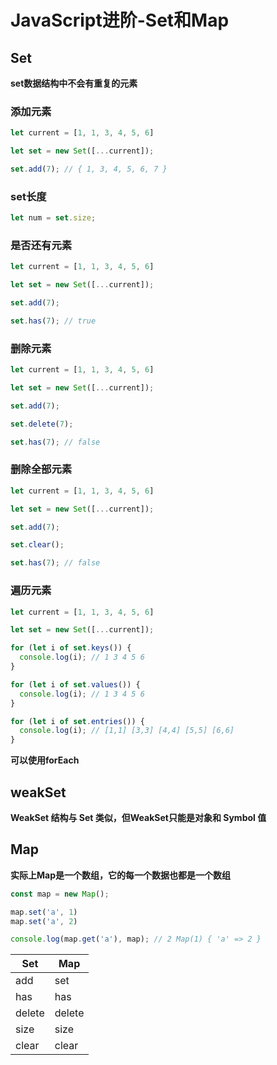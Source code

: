 # JavaScript进阶-Set和Map

## Set

**set数据结构中不会有重复的元素**

### 添加元素

```javascript
let current = [1, 1, 3, 4, 5, 6]

let set = new Set([...current]);

set.add(7); // { 1, 3, 4, 5, 6, 7 }
```

### set长度

```javascript
let num = set.size;
```

### 是否还有元素

```javascript
let current = [1, 1, 3, 4, 5, 6]

let set = new Set([...current]);

set.add(7);

set.has(7); // true
```

### 删除元素

```javascript
let current = [1, 1, 3, 4, 5, 6]

let set = new Set([...current]);

set.add(7);

set.delete(7);

set.has(7); // false
```

### 删除全部元素

```javascript
let current = [1, 1, 3, 4, 5, 6]

let set = new Set([...current]);

set.add(7);

set.clear();

set.has(7); // false
```

### 遍历元素

```javascript
let current = [1, 1, 3, 4, 5, 6]

let set = new Set([...current]);

for (let i of set.keys()) {
  console.log(i); // 1 3 4 5 6
}

for (let i of set.values()) {
  console.log(i); // 1 3 4 5 6
}

for (let i of set.entries()) {
  console.log(i); // [1,1] [3,3] [4,4] [5,5] [6,6]
}
```

**可以使用forEach**

## weakSet

**WeakSet 结构与 Set 类似，但WeakSet只能是对象和 Symbol 值**

## Map

**实际上Map是一个数组，它的每一个数据也都是一个数组**

```javascript
const map = new Map();

map.set('a', 1)
map.set('a', 2)

console.log(map.get('a'), map); // 2 Map(1) { 'a' => 2 }
```

| Set    | Map    |
| ------ | ------ |
| add    | set    |
| has    | has    |
| delete | delete |
| size   | size   |
| clear  | clear  |

